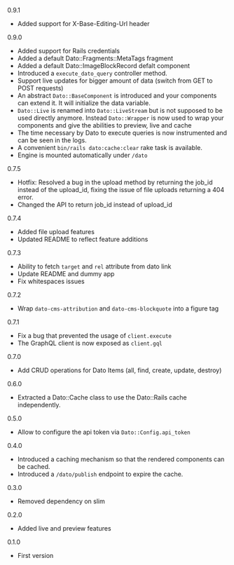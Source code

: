 0.9.1

* Added support for X-Base-Editing-Url header

0.9.0

* Added support for Rails credentials
* Added a default Dato::Fragments::MetaTags fragment
* Added a default Dato::ImageBlockRecord defalt component
* Introduced a `execute_dato_query` controller method.
* Support live updates for bigger amount of data (switch from GET to POST requests)
* An abstract `Dato::BaseComponent` is introduced and your components can extend it. It will initialize the data
  variable.
* `Dato::Live` is renamed into `Dato::LiveStream` but is not supposed to be used directly anymore. Instead
  `Dato::Wrapper` is now used to wrap your components and give the abilities to preview, live and cache
*  The time necessary by Dato to execute queries is now instrumented and can be seen in the logs.
*  A convenient `bin/rails dato:cache:clear` rake task is available.
*  Engine is mounted automatically under `/dato`

0.7.5

* Hotfix: Resolved a bug in the upload method by returning the job_id
  instead of the upload_id, fixing the issue of file uploads returning a 404 error.
* Changed the API to return job_id instead of upload_id

0.7.4

* Added file upload features
* Updated README to reflect feature additions

0.7.3

* Ability to fetch `target` and `rel` attribute from dato link
* Update README and dummy app
* Fix whitespaces issues

0.7.2

* Wrap `dato-cms-attribution` and `dato-cms-blockquote` into a figure tag

0.7.1

* Fix a bug that prevented the usage of `client.execute`
* The GraphQL client is now exposed as `client.gql`

0.7.0

* Add CRUD operations for Dato Items (all, find, create, update, destroy)

0.6.0

* Extracted a Dato::Cache class to use the Dato::Rails cache independently.

0.5.0

* Allow to configure the api token via `Dato::Config.api_token`

0.4.0

* Introduced a caching mechanism so that the rendered components can be cached.
* Introduced a `/dato/publish` endpoint to expire the cache.

0.3.0

* Removed dependency on slim

0.2.0

* Added live and preview features

0.1.0

* First version
